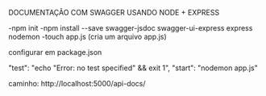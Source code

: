 DOCUMENTAÇÃO COM SWAGGER USANDO NODE + EXPRESS

-npm init
-npm install --save swagger-jsdoc swagger-ui-express express nodemon
-touch app.js (cria um arquivo app.js)

configurar em package.json

"test": "echo \"Error: no test specified\" && exit 1",
"start": "nodemon app.js"

caminho: http://localhost:5000/api-docs/
